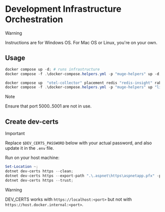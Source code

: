 # Development Infrastructure Orchestration

> [!WARNING]  
>	Instructions are for Windows OS. For Mac OS or Linux, you're on your own.

## Usage

```powershell
docker compose up -d; # runs infrastructure
docker compose -f .\docker-compose.helpers.yml -p "muge-helpers" up -d;
```

```powershell
docker compose up  "otel-collector" placement redis "redis-insight" rabbitmq -d; # runs only dapr placement, redis and rabbitmq
docker compose -f .\docker-compose.helpers.yml -p "muge-helpers" up "linqpad-dapr" -d;
```

> [!NOTE]  
>	Ensure that port 5000..5001 are not in use.


## Create dev-certs

> [!IMPORTANT]  
> Replace `$DEV_CERTS_PASSWORD` below with your actual password, and also update it in the `.env` file.

Run on your host machine:

```powershell
Set-Location ~;
dotnet dev-certs https --clean;
dotnet dev-certs https --export-path ".\.aspnet\https\aspnetapp.pfx" -p $DEV_CERTS_PASSWORD;
dotnet dev-certs https --trust;
```

> [!WARNING]  
> DEV_CERTS works with `https://localhost:<port>` but not with `https://host.docker.internal:<port>`.
